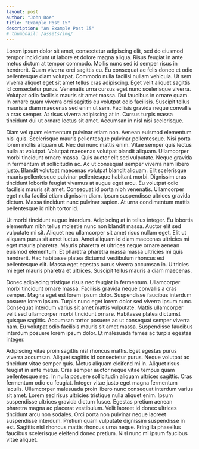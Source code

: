 ```yaml
---
layout: post
author: "John Doe"
title: "Example Post 15"
description: "An Example Post 15"
# thumbnail: /assets/img/
---
```


Lorem ipsum dolor sit amet, consectetur adipiscing elit, sed do eiusmod tempor incididunt ut labore et dolore magna aliqua. Risus feugiat in ante metus dictum at tempor commodo. Mollis nunc sed id semper risus in hendrerit. Quam viverra orci sagittis eu. Eu consequat ac felis donec et odio pellentesque diam volutpat. Commodo nulla facilisi nullam vehicula. Ut sem viverra aliquet eget sit amet tellus cras adipiscing. Eget velit aliquet sagittis id consectetur purus. Venenatis urna cursus eget nunc scelerisque viverra. Volutpat odio facilisis mauris sit amet massa. Dui faucibus in ornare quam. In ornare quam viverra orci sagittis eu volutpat odio facilisis. Suscipit tellus mauris a diam maecenas sed enim ut sem. Facilisis gravida neque convallis a cras semper. At risus viverra adipiscing at in. Cursus turpis massa tincidunt dui ut ornare lectus sit amet. Accumsan in nisl nisi scelerisque.

Diam vel quam elementum pulvinar etiam non. Aenean euismod elementum nisi quis. Scelerisque mauris pellentesque pulvinar pellentesque. Nisi porta lorem mollis aliquam ut. Nec dui nunc mattis enim. Vitae semper quis lectus nulla at volutpat. Volutpat maecenas volutpat blandit aliquam. Ullamcorper morbi tincidunt ornare massa. Quis auctor elit sed vulputate. Neque gravida in fermentum et sollicitudin ac. Ac ut consequat semper viverra nam libero justo. Blandit volutpat maecenas volutpat blandit aliquam. Elit scelerisque mauris pellentesque pulvinar pellentesque habitant morbi. Dignissim cras tincidunt lobortis feugiat vivamus at augue eget arcu. Eu volutpat odio facilisis mauris sit amet. Consequat id porta nibh venenatis. Ullamcorper eget nulla facilisi etiam dignissim diam. Ipsum suspendisse ultrices gravida dictum. Massa tincidunt nunc pulvinar sapien. At urna condimentum mattis pellentesque id nibh tortor id.

Ut morbi tincidunt augue interdum. Adipiscing at in tellus integer. Eu lobortis elementum nibh tellus molestie nunc non blandit massa. Auctor elit sed vulputate mi sit. Aliquet nec ullamcorper sit amet risus nullam eget. Elit ut aliquam purus sit amet luctus. Amet aliquam id diam maecenas ultricies mi eget mauris pharetra. Mauris pharetra et ultrices neque ornare aenean euismod elementum. Et pharetra pharetra massa massa ultricies mi quis hendrerit. Hac habitasse platea dictumst vestibulum rhoncus est pellentesque elit. Massa eget egestas purus viverra accumsan in. Ultricies mi eget mauris pharetra et ultrices. Suscipit tellus mauris a diam maecenas.

Donec adipiscing tristique risus nec feugiat in fermentum. Ullamcorper morbi tincidunt ornare massa. Facilisis gravida neque convallis a cras semper. Magna eget est lorem ipsum dolor. Suspendisse faucibus interdum posuere lorem ipsum. Turpis nunc eget lorem dolor sed viverra ipsum nunc. Consequat interdum varius sit amet mattis vulputate. Mattis ullamcorper velit sed ullamcorper morbi tincidunt ornare. Habitasse platea dictumst quisque sagittis. Accumsan tortor posuere ac ut consequat semper viverra nam. Eu volutpat odio facilisis mauris sit amet massa. Suspendisse faucibus interdum posuere lorem ipsum dolor. Et malesuada fames ac turpis egestas integer.

Adipiscing vitae proin sagittis nisl rhoncus mattis. Eget egestas purus viverra accumsan. Aliquet sagittis id consectetur purus. Neque volutpat ac tincidunt vitae semper quis. Metus aliquam eleifend mi in. Aliquet risus feugiat in ante metus. Cras semper auctor neque vitae tempus quam pellentesque nec. In nulla posuere sollicitudin aliquam ultrices sagittis. Cras fermentum odio eu feugiat. Integer vitae justo eget magna fermentum iaculis. Ullamcorper malesuada proin libero nunc consequat interdum varius sit amet. Lorem sed risus ultricies tristique nulla aliquet enim. Ipsum suspendisse ultrices gravida dictum fusce. Egestas pretium aenean pharetra magna ac placerat vestibulum. Velit laoreet id donec ultrices tincidunt arcu non sodales. Orci porta non pulvinar neque laoreet suspendisse interdum. Pretium quam vulputate dignissim suspendisse in est. Sagittis nisl rhoncus mattis rhoncus urna neque. Fringilla phasellus faucibus scelerisque eleifend donec pretium. Nisl nunc mi ipsum faucibus vitae aliquet.
